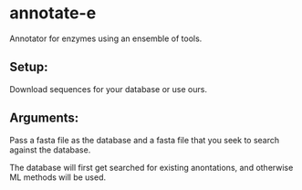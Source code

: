 # annotate-e

Annotator for enzymes using an ensemble of tools.

## Setup:
Download sequences for your database or use ours. 

## Arguments:
Pass a fasta file as the database and a fasta file that you seek to search against the database. 

The database will first get searched for existing anontations, and otherwise ML methods will be used.